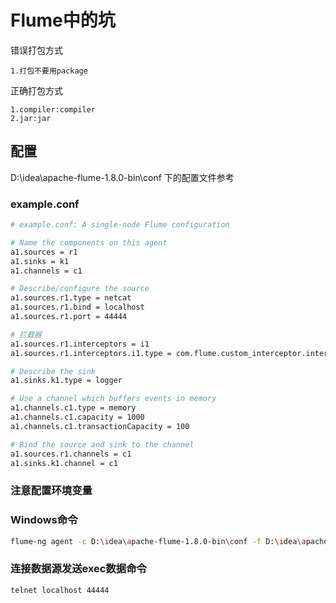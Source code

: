 # Flume中的坑
错误打包方式
```text
1.打包不要用package
```
正确打包方式
```text
1.compiler:compiler
2.jar:jar
```
## 配置
D:\idea\apache-flume-1.8.0-bin\conf 下的配置文件参考

### example.conf
```bash
# example.conf: A single-node Flume configuration

# Name the components on this agent
a1.sources = r1
a1.sinks = k1
a1.channels = c1

# Describe/configure the source
a1.sources.r1.type = netcat
a1.sources.r1.bind = localhost
a1.sources.r1.port = 44444

# 拦截器
a1.sources.r1.interceptors = i1
a1.sources.r1.interceptors.i1.type = com.flume.custom_interceptor.interceptor.CustomInterceptor$Builder

# Describe the sink
a1.sinks.k1.type = logger

# Use a channel which buffers events in memory
a1.channels.c1.type = memory
a1.channels.c1.capacity = 1000
a1.channels.c1.transactionCapacity = 100

# Bind the source and sink to the channel
a1.sources.r1.channels = c1
a1.sinks.k1.channel = c1
```
### 注意配置环境变量
### Windows命令
```bash 
flume-ng agent -c D:\idea\apache-flume-1.8.0-bin\conf -f D:\idea\apache-flume-1.8.0-bin\conf\example.conf -n a1
```
### 连接数据源发送exec数据命令
```bash
telnet localhost 44444
```